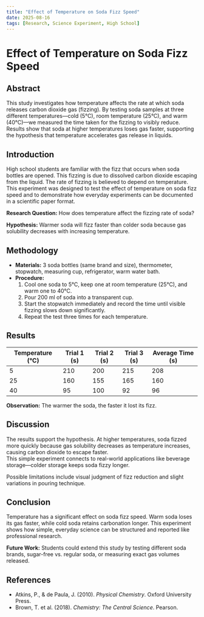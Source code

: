 ```yaml
---
title: "Effect of Temperature on Soda Fizz Speed"
date: 2025-08-16
tags: [Research, Science Experiment, High School]
---
```


# Effect of Temperature on Soda Fizz Speed

## Abstract
This study investigates how temperature affects the rate at which soda releases carbon dioxide gas (fizzing). By testing soda samples at three different temperatures—cold (5°C), room temperature (25°C), and warm (40°C)—we measured the time taken for the fizzing to visibly reduce. Results show that soda at higher temperatures loses gas faster, supporting the hypothesis that temperature accelerates gas release in liquids.

## Introduction
High school students are familiar with the fizz that occurs when soda bottles are opened. This fizzing is due to dissolved carbon dioxide escaping from the liquid. The rate of fizzing is believed to depend on temperature. This experiment was designed to test the effect of temperature on soda fizz speed and to demonstrate how everyday experiments can be documented in a scientific paper format.

**Research Question:** How does temperature affect the fizzing rate of soda?

**Hypothesis:** Warmer soda will fizz faster than colder soda because gas solubility decreases with increasing temperature.

## Methodology
- **Materials:** 3 soda bottles (same brand and size), thermometer, stopwatch, measuring cup, refrigerator, warm water bath.  
- **Procedure:**  
  1. Cool one soda to 5°C, keep one at room temperature (25°C), and warm one to 40°C.  
  2. Pour 200 ml of soda into a transparent cup.  
  3. Start the stopwatch immediately and record the time until visible fizzing slows down significantly.  
  4. Repeat the test three times for each temperature.  

## Results
| Temperature (°C) | Trial 1 (s) | Trial 2 (s) | Trial 3 (s) | Average Time (s) |
|------------------|-------------|-------------|-------------|------------------|
| 5                | 210         | 200         | 215         | 208              |
| 25               | 160         | 155         | 165         | 160              |
| 40               | 95          | 100         | 92          | 96               |

**Observation:** The warmer the soda, the faster it lost its fizz.

## Discussion
The results support the hypothesis. At higher temperatures, soda fizzed more quickly because gas solubility decreases as 
temperature increases, causing carbon dioxide to escape faster.  
This simple experiment connects to real-world applications like beverage storage—colder storage keeps soda fizzy longer.  

Possible limitations include visual judgment of fizz reduction and slight variations in pouring technique.

## Conclusion
Temperature has a significant effect on soda fizz speed. Warm soda loses its gas faster, while cold soda retains
carbonation longer. This experiment shows how simple, everyday science can be structured and reported like professional research.  

**Future Work:** Students could extend this study by testing different soda brands, sugar-free vs. regular soda, or measuring exact
gas volumes released.

## References
- Atkins, P., & de Paula, J. (2010). *Physical Chemistry*. Oxford University Press.  
- Brown, T. et al. (2018). *Chemistry: The Central Science*. Pearson.
